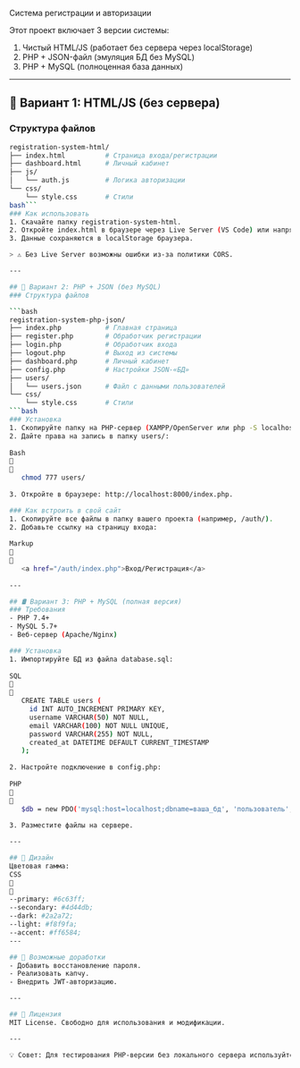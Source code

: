  Система регистрации и авторизации  

Этот проект включает 3 версии системы:  
1. Чистый HTML/JS (работает без сервера через localStorage)  
2. PHP + JSON-файл (эмуляция БД без MySQL)  
3. PHP + MySQL (полноценная база данных)  

---

## 🚀 Вариант 1: HTML/JS (без сервера)  
### Структура файлов  
```bash
registration-system-html/
├── index.html          # Страница входа/регистрации
├── dashboard.html      # Личный кабинет
├── js/
│   └── auth.js         # Логика авторизации
└── css/
    └── style.css       # Стили
bash```
### Как использовать  
1. Скачайте папку registration-system-html.  
2. Откройте index.html в браузере через Live Server (VS Code) или напрямую.  
3. Данные сохраняются в localStorage браузера.  

> ⚠️ Без Live Server возможны ошибки из-за политики CORS.  

---

## 🐘 Вариант 2: PHP + JSON (без MySQL)  
### Структура файлов  

```bash
registration-system-php-json/
├── index.php           # Главная страница
├── register.php        # Обработчик регистрации
├── login.php           # Обработчик входа
├── logout.php          # Выход из системы
├── dashboard.php       # Личный кабинет
├── config.php          # Настройки JSON-«БД»
├── users/
│   └── users.json      # Файл с данными пользователей
└── css/
    └── style.css       # Стили
```bash
### Установка  
1. Скопируйте папку на PHP-сервер (XAMPP/OpenServer или php -S localhost:8000).  
2. Дайте права на запись в папку users/:  
  
Bash


   chmod 777 users/
   
3. Откройте в браузере: http://localhost:8000/index.php.  

### Как встроить в свой сайт  
1. Скопируйте все файлы в папку вашего проекта (например, /auth/).  
2. Добавьте ссылку на страницу входа:  
  
Markup


   <a href="/auth/index.php">Вход/Регистрация</a>
   
---

## 🛢️ Вариант 3: PHP + MySQL (полная версия)  
### Требования  
- PHP 7.4+  
- MySQL 5.7+  
- Веб-сервер (Apache/Nginx)  

### Установка  
1. Импортируйте БД из файла database.sql:  
  
SQL


   CREATE TABLE users (
     id INT AUTO_INCREMENT PRIMARY KEY,
     username VARCHAR(50) NOT NULL,
     email VARCHAR(100) NOT NULL UNIQUE,
     password VARCHAR(255) NOT NULL,
     created_at DATETIME DEFAULT CURRENT_TIMESTAMP
   );
   
2. Настройте подключение в config.php:  
  
PHP


   $db = new PDO('mysql:host=localhost;dbname=ваша_бд', 'пользователь', 'пароль');
   
3. Разместите файлы на сервере.  

---

## 🎨 Дизайн  
Цветовая гамма:  
CSS


--primary: #6c63ff;
--secondary: #4d44db;
--dark: #2a2a72;
--light: #f8f9fa;
--accent: #ff6584;
---

## 🔧 Возможные доработки  
- Добавить восстановление пароля.  
- Реализовать капчу.  
- Внедрить JWT-авторизацию.  

---

## 📜 Лицензия  
MIT License. Свободно для использования и модификации.  

---

💡 Совет: Для тестирования PHP-версии без локального сервера используйте [XAMPP](https://www.apachefriends.org/) или [OpenServer](https://ospanel.io/).  
